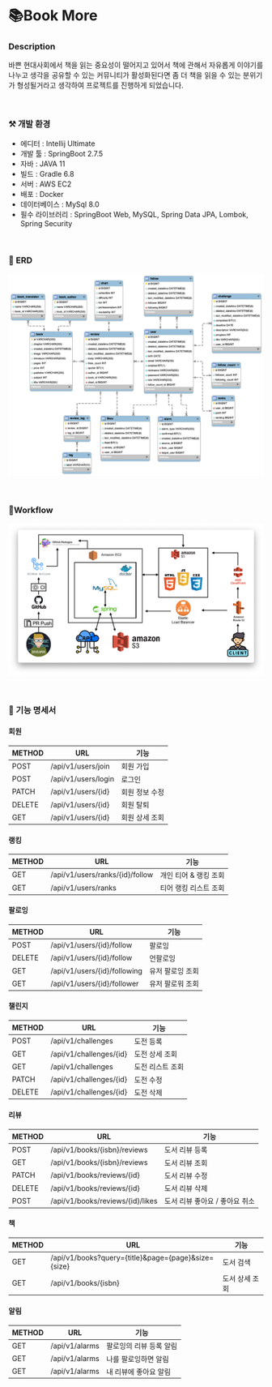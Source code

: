 # 📚Book More

### Description

바쁜 현대사회에서 책을 읽는 중요성이 떨어지고 있어서 책에 관해서 자유롭게 이야기를 나누고 생각을 공유할 수 있는 커뮤니티가 활성화된다면 좀 더 책을 읽을 수 있는 분위기가 형성될거라고 생각하여 프로젝트를 진행하게
되었습니다.

<br>

### ⚒️ 개발 환경

- 에디터 : Intellij Ultimate
- 개발 툴 : SpringBoot 2.7.5
- 자바 : JAVA 11
- 빌드 : Gradle 6.8
- 서버 : AWS EC2
- 배포 : Docker
- 데이터베이스 : MySql 8.0
- 필수 라이브러리 : SpringBoot Web, MySQL, Spring Data JPA, Lombok, Spring Security

<br>

### 📍 ERD

![ERD](assets/bookmore-erd.png)

<br>

### 🌊Workflow

![Infra](assets/infra.png)

<br>

### 📄 기능 명세서

#### 회원

| METHOD  | URL                 | 기능       |
|---------|---------------------|----------|
| POST    | /api/v1/users/join  | 회원 가입    |
| POST    | /api/v1/users/login | 로그인      |
| PATCH   | /api/v1/users/{id}  | 회원 정보 수정 |
| DELETE  | /api/v1/users/{id}  | 회원 탈퇴    |
| GET     | /api/v1/users/{id}  | 회원 상세 조회 |

#### 랭킹

| METHOD | URL                             | 기능            |
|--------|---------------------------------|---------------|
| GET    | /api/v1/users/ranks/{id}/follow | 개인 티어 & 랭킹 조회 |
| GET    | /api/v1/users/ranks             | 티어 랭킹 리스트 조회  |

#### 팔로잉

| METHOD | URL                          | 기능        |
|--------|------------------------------|-----------|
| POST   | /api/v1/users/{id}/follow    | 팔로잉       |
| DELETE | /api/v1/users/{id}/follow    | 언팔로잉      |
| GET    | /api/v1/users/{id}/following | 유저 팔로잉 조회 |
| GET    | /api/v1/users/{id}/follower  | 유저 팔로워 조회 |

#### 챌린지

| METHOD | URL                     | 기능        |
|--------|-------------------------|-----------|
| POST   | /api/v1/challenges      | 도전 등록     |
| GET    | /api/v1/challenges/{id} | 도전 상세 조회  |
| GET    | /api/v1/challenges      | 도전 리스트 조회 |
| PATCH  | /api/v1/challenges/{id} | 도전 수정     |
| DELETE | /api/v1/challenges/{id} | 도전 삭제     |


#### 리뷰

| METHOD | URL                              | 기능                 |
|--------|----------------------------------|--------------------|
| POST   | /api/v1/books/{isbn}/reviews     | 도서 리뷰 등록           |
| GET    | /api/v1/books/{isbn}/reviews     | 도서 리뷰 조회           |
| PATCH  | /api/v1/books/reviews/{id}       | 도서 리뷰 수정           |
| DELETE | /api/v1/books/reviews/{id}       | 도서 리뷰 삭제           |
| POST   | /api/v1/books/reviews/{id}/likes | 도서 리뷰 좋아요 / 좋아요 취소 |

#### 책

| METHOD | URL                                                 | 기능       |
|--------|-----------------------------------------------------|----------|
| GET    | /api/v1/books?query={title}&page={page}&size={size} | 도서 검색    |
| GET    | /api/v1/books/{isbn}                                | 도서 상세 조회 |

####  알림

| METHOD | URL            | 기능            |
|--------|----------------|---------------|
| GET    | /api/v1/alarms | 팔로잉의 리뷰 등록 알림 |
| GET    | /api/v1/alarms | 나를 팔로잉하면 알림   |
| GET    | /api/v1/alarms | 내 리뷰에 좋아요 알림  |
